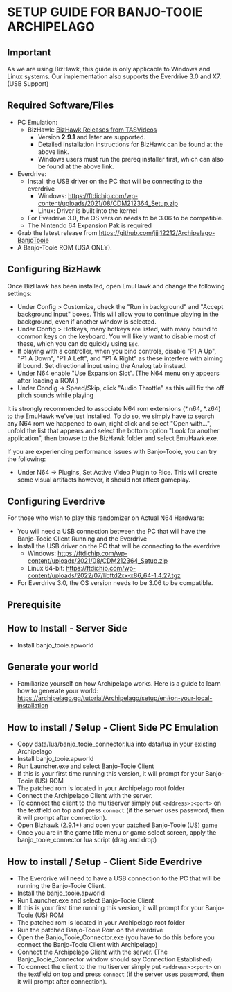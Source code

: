 
# SETUP GUIDE FOR BANJO-TOOIE ARCHIPELAGO

## Important

As we are using BizHawk, this guide is only applicable to Windows and Linux systems.
Our implementation also supports the Everdrive 3.0 and X7. (USB Support)

## Required Software/Files

-   PC Emulation:
    -   BizHawk:  [BizHawk Releases from TASVideos](https://tasvideos.org/BizHawk/ReleaseHistory)
        -   Version <b>2.9.1</b> and later are supported.
        -   Detailed installation instructions for BizHawk can be found at the above link.
        -   Windows users must run the prereq installer first, which can also be found at the above link.
-   Everdrive:
    - Install the USB driver on the PC that will be connecting to the everdrive
        - Windows: https://ftdichip.com/wp-content/uploads/2021/08/CDM212364_Setup.zip
        - Linux: Driver is built into the kernel
    - For Everdrive 3.0, the OS version needs to be 3.06 to be compatible.
    - The Nintendo 64 Expansion Pak is required
-   Grab the latest release from https://github.com/jjjj12212/Archipelago-BanjoTooie
-   A Banjo-Tooie ROM (USA ONLY).

## Configuring BizHawk

Once BizHawk has been installed, open EmuHawk and change the following settings:

-   Under Config > Customize, check the "Run in background" and "Accept background input" boxes. This will allow you to continue playing in the background, even if another window is selected.
-   Under Config > Hotkeys, many hotkeys are listed, with many bound to common keys on the keyboard. You will likely want to disable most of these, which you can do quickly using  `Esc`.
-   If playing with a controller, when you bind controls, disable "P1 A Up", "P1 A Down", "P1 A Left", and "P1 A Right" as these interfere with aiming if bound. Set directional input using the Analog tab instead.
-   Under N64 enable "Use Expansion Slot". (The N64 menu only appears after loading a ROM.)
-   Under Condig -> Speed/Skip, click "Audio Throttle" as this will fix the off pitch sounds while playing

It is strongly recommended to associate N64 rom extensions (*.n64, *.z64) to the EmuHawk we've just installed. To do so, we simply have to search any N64 rom we happened to own, right click and select "Open with…", unfold the list that appears and select the bottom option "Look for another application", then browse to the BizHawk folder and select EmuHawk.exe.

If you are experiencing performance issues with Banjo-Tooie, you can try the following:
- Under N64 -> Plugins, Set Active Video Plugin to Rice.
This will create some visual artifacts however, it should not affect gameplay.

## Configuring Everdrive

For those who wish to play this randomizer on Actual N64 Hardware:
- You will need a USB connection between the PC that will have the Banjo-Tooie Client Running and the Everdrive
- Install the USB driver on the PC that will be connecting to the everdrive
    - Windows: https://ftdichip.com/wp-content/uploads/2021/08/CDM212364_Setup.zip
    - Linux 64-bit: https://ftdichip.com/wp-content/uploads/2022/07/libftd2xx-x86_64-1.4.27.tgz
- For Everdrive 3.0, the OS version needs to be 3.06 to be compatible.

## Prerequisite

## How to Install - Server Side
- Install banjo_tooie.apworld

## Generate your world
- Familiarize yourself on how Archipelago works. Here is a guide to learn how to generate your world: https://archipelago.gg/tutorial/Archipelago/setup/en#on-your-local-installation

## How to install / Setup - Client Side PC Emulation

- Copy data/lua/banjo_tooie_connector.lua into data/lua in your existing Archipelago
- Install banjo_tooie.apworld
- Run Launcher.exe and select Banjo-Tooie Client
- If this is your first time running this version, it will prompt for your Banjo-Tooie (US) ROM
- The patched rom is located in your Archipelago root folder
- Connect the Archipelago Client with the server.
- To connect the client to the multiserver simply put  `<address>:<port>`  on the textfield on top and press `connect` (if the server uses password, then it will prompt after connection).
- Open Bizhawk (2.9.1+) and open your patched Banjo-Tooie (US) game
- Once you are in the game title menu or game select screen, apply the banjo_tooie_connector lua script (drag and drop)

## How to install / Setup - Client Side Everdrive
- The Everdrive will need to have a USB connection to the PC that will be running the Banjo-Tooie Client.
- Install the banjo_tooie.apworld
- Run Launcher.exe and select Banjo-Tooie Client
- If this is your first time running this version, it will prompt for your Banjo-Tooie (US) ROM
- The patched rom is located in your Archipelago root folder
- Run the patched Banjo-Tooie Rom on the everdrive
- Open the Banjo_Tooie_Connector.exe (you have to do this before you connect the Banjo-Tooie Client with Archipelago)
- Connect the Archipelago Client with the server. (The Banjo_Tooie_Connector window should say Connection Established)
- To connect the client to the multiserver simply put  `<address>:<port>`  on the textfield on top and press `connect` (if the server uses password, then it will prompt after connection).
